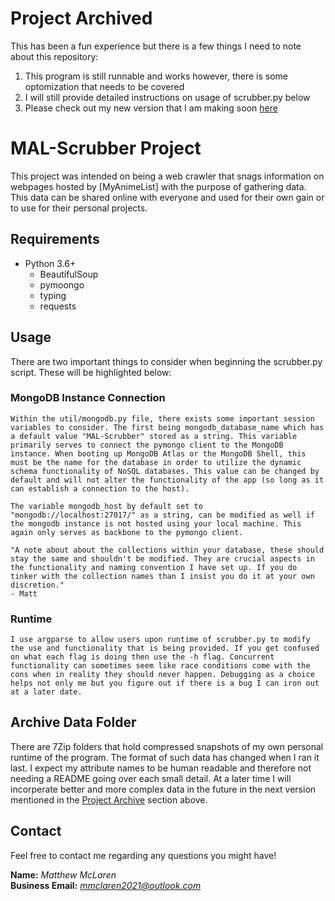 # Project Archived

This has been a fun experience but there is a few things I need to note about this repository:

1. This program is still runnable and works however, there is some optomization that needs to be covered
2. I will still provide detailed instructions on usage of scrubber.py below
3. Please check out my new version that I am making soon [here](https://github.com/Dr1p5ter/MAL_Data_Fetcher)

# MAL-Scrubber Project

This project was intended on being a web crawler that snags information on webpages hosted by [MyAnimeList] with the purpose of gathering data. This data can be shared online with everyone and used for their own gain or to use for their personal projects.

## Requirements

* Python 3.6+
    * BeautifulSoup
    * pymoongo
    * typing
    * requests

## Usage

There are two important things to consider when beginning the scrubber.py script. These will be highlighted below:

### MongoDB Instance Connection
    Within the util/mongodb.py file, there exists some important session variables to consider. The first being mongodb_database_name which has a default value "MAL-Scrubber" stored as a string. This variable primarily serves to connect the pymongo client to the MongoDB instance. When booting up MongoDB Atlas or the MongoDB Shell, this must be the name for the database in order to utilize the dynamic schema functionality of NoSQL databases. This value can be changed by default and will not alter the functionality of the app (so long as it can establish a connection to the host).

    The variable mongodb_host by default set to "mongodb://localhost:27017/" as a string, can be modified as well if the mongodb instance is not hosted using your local machine. This again only serves as backbone to the pymongo client.

    "A note about about the collections within your database, these should stay the same and shouldn't be modified. They are crucial aspects in the functionality and naming convention I have set up. If you do tinker with the collection names than I insist you do it at your own discretion."
    - Matt

### Runtime
    I use argparse to allow users upon runtime of scrubber.py to modify the use and functionality that is being provided. If you get confused on what each flag is doing then use the -h flag. Concurrent functionality can sometimes seem like race conditions come with the cons when in reality they should never happen. Debugging as a choice helps not only me but you figure out if there is a bug I can iron out at a later date.

## Archive Data Folder

There are 7Zip folders that hold compressed snapshots of my own personal runtime of the program. The format of such data has changed when I ran it last. I expect my attribute names to be human readable and therefore not needing a README going over each small detail. At a later time I will incorperate better and more complex data in the future in the next version mentioned in the [Project Archive](https://github.com/Dr1p5ter/MAL-scrubber#Project-Archived) section above. 

## Contact

Feel free to contact me regarding any questions you might have!

**Name:** *Matthew McLaren*  
**Business Email:** *mmclaren2021@outlook.com*

